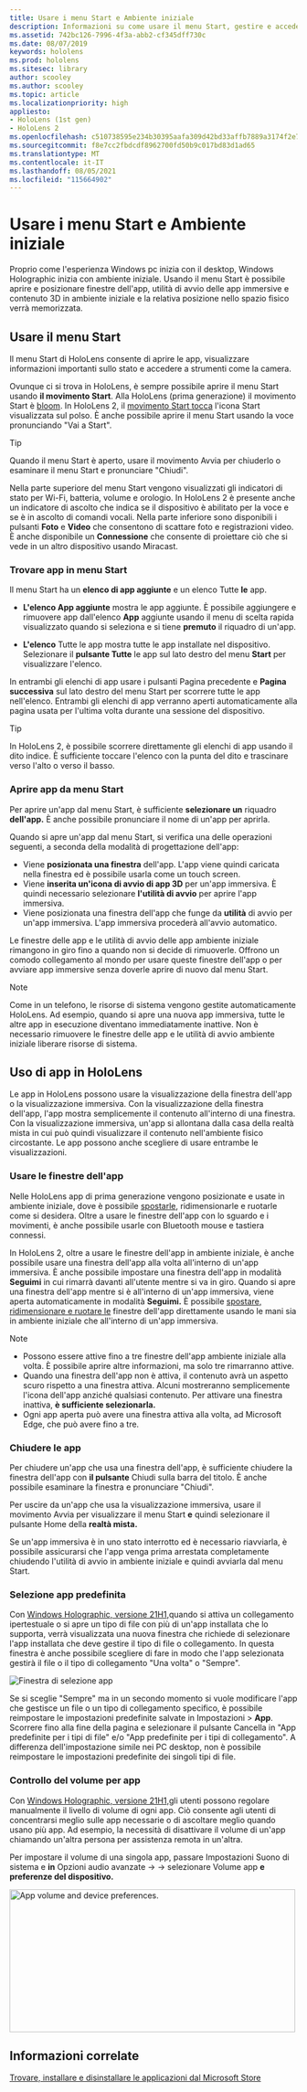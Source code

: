 ```yaml
---
title: Usare i menu Start e Ambiente iniziale
description: Informazioni su come usare il menu Start, gestire e accedere alle app e spostarsi ambiente iniziale nei HoloLens dispositivi.
ms.assetid: 742bc126-7996-4f3a-abb2-cf345dff730c
ms.date: 08/07/2019
keywords: hololens
ms.prod: hololens
ms.sitesec: library
author: scooley
ms.author: scooley
ms.topic: article
ms.localizationpriority: high
appliesto:
- HoloLens (1st gen)
- HoloLens 2
ms.openlocfilehash: c510738595e234b30395aafa309d42bd33affb7889a3174f2e708ba1aac56626
ms.sourcegitcommit: f8e7cc2fbdcdf8962700fd50b9c017bd83d1ad65
ms.translationtype: MT
ms.contentlocale: it-IT
ms.lasthandoff: 08/05/2021
ms.locfileid: "115664902"
---
```

# <a name="use-the-start-menu-and-mixed-reality-home"></a>Usare i menu Start e Ambiente iniziale

Proprio come l'esperienza Windows pc inizia con il desktop, Windows Holographic inizia con ambiente iniziale.  Usando il menu Start è possibile aprire e posizionare finestre dell'app, utilità di avvio delle app immersive e contenuto 3D in ambiente iniziale e la relativa posizione nello spazio fisico verrà memorizzata.

## <a name="use-the-start-menu"></a>Usare il menu Start

Il menu Start di HoloLens consente di aprire le app, visualizzare informazioni importanti sullo stato e accedere a strumenti come la camera.

Ovunque ci si trova in HoloLens, è sempre possibile aprire il menu Start usando **il movimento Start**.  Alla HoloLens (prima generazione) il movimento Start è [bloom](https://support.microsoft.com/help/12644/hololens-use-gestures). In HoloLens 2, il [movimento Start tocca](hololens2-basic-usage.md#start-gesture) l'icona Start visualizzata sul polso.  È anche possibile aprire il menu Start usando la voce pronunciando "Vai a Start".

> [!TIP]
> Quando il menu Start è aperto, usare il movimento Avvia per chiuderlo o esaminare il menu Start e pronunciare "Chiudi".

Nella parte superiore del menu Start vengono visualizzati gli indicatori di stato per Wi-Fi, batteria, volume e orologio. In HoloLens 2 è presente anche un indicatore di ascolto che indica se il dispositivo è abilitato per la voce e se è in ascolto di comandi vocali. Nella parte inferiore sono disponibili i pulsanti **Foto** e **Video** che consentono di scattare foto e registrazioni video.  È anche disponibile un **Connessione** che consente di proiettare ciò che si vede in un altro dispositivo usando Miracast.

### <a name="find-apps-on-start-menu"></a>Trovare app in menu Start

Il menu Start ha un **elenco di app aggiunte** e un elenco Tutte **le** app.

- **L'elenco App aggiunte** mostra le app aggiunte. È possibile aggiungere e rimuovere app dall'elenco **App** aggiunte usando il menu di scelta rapida visualizzato quando si seleziona e si tiene **premuto** il riquadro di un'app.

- **L'elenco** Tutte le app mostra tutte le app installate nel dispositivo.  Selezionare il **pulsante Tutte** le app sul lato destro del menu **Start** per visualizzare l'elenco.

In entrambi gli elenchi  di app usare i pulsanti Pagina precedente e **Pagina successiva** sul lato destro del menu Start per scorrere tutte le app nell'elenco.  Entrambi gli elenchi di app verranno aperti automaticamente alla pagina usata per l'ultima volta durante una sessione del dispositivo.

> [!TIP]
> In HoloLens 2, è possibile scorrere direttamente gli elenchi di app usando il dito indice. È sufficiente toccare l'elenco con la punta del dito e trascinare verso l'alto o verso il basso.

### <a name="open-apps-from-start-menu"></a>Aprire app da menu Start

Per aprire un'app dal menu Start, è sufficiente **selezionare un** riquadro **dell'app.** È anche possibile pronunciare il nome di un'app per aprirla.

Quando si apre un'app dal menu Start, si verifica una delle operazioni seguenti, a seconda della modalità di progettazione dell'app:

- Viene **posizionata una finestra** dell'app. L'app viene quindi caricata nella finestra ed è possibile usarla come un touch screen.
- Viene **inserita un'icona di avvio di app 3D** per un'app immersiva. È quindi necessario selezionare **l'utilità di avvio** per aprire l'app immersiva.
- Viene posizionata una finestra dell'app che funge da **utilità** di avvio per un'app immersiva. L'app immersiva procederà all'avvio automatico.

Le finestre delle app e le utilità di avvio delle app ambiente iniziale rimangono in giro fino a quando non si decide di rimuoverle.  Offrono un comodo collegamento al mondo per usare queste finestre dell'app o per avviare app immersive senza doverle aprire di nuovo dal menu Start. 

> [!NOTE]
>Come in un telefono, le risorse di sistema vengono gestite automaticamente HoloLens.  Ad esempio, quando si apre una nuova app immersiva, tutte le altre app in esecuzione diventano immediatamente inattive. Non è necessario rimuovere le finestre delle app e le utilità di avvio ambiente iniziale liberare risorse di sistema. 

## <a name="using-apps-on-hololens"></a>Uso di app in HoloLens

Le app in HoloLens possono usare la visualizzazione della finestra dell'app o la visualizzazione immersiva. Con la visualizzazione della finestra dell'app, l'app mostra semplicemente il contenuto all'interno di una finestra. Con la visualizzazione immersiva, un'app si allontana dalla casa della realtà mista in cui può quindi visualizzare il contenuto nell'ambiente fisico circostante. Le app possono anche scegliere di usare entrambe le visualizzazioni.

### <a name="use-app-windows"></a>Usare le finestre dell'app

Nelle HoloLens app di prima generazione vengono posizionate e usate in ambiente iniziale, dove è possibile [spostarle,](hololens1-basic-usage.md#move-resize-and-rotate-apps) ridimensionarle e ruotarle come si desidera. Oltre a usare le finestre dell'app con lo sguardo e i movimenti, è anche possibile usarle con Bluetooth mouse e tastiera connessi.

In HoloLens 2, oltre a usare le finestre dell'app in ambiente iniziale, è anche possibile usare una finestra dell'app alla volta all'interno di un'app immersiva. È anche possibile impostare una finestra dell'app in modalità **Seguimi** in cui rimarrà davanti all'utente mentre si va in giro. Quando si apre una finestra dell'app mentre si è all'interno di un'app immersiva, viene aperta automaticamente in modalità **Seguimi.** È possibile [spostare, ridimensionare e ruotare le](hololens2-basic-usage.md#move-resize-and-rotate-holograms) finestre dell'app direttamente usando le mani sia in ambiente iniziale che all'interno di un'app immersiva.

> [!NOTE]
>
> - Possono essere attive fino a tre finestre dell'app ambiente iniziale alla volta. È possibile aprire altre informazioni, ma solo tre rimarranno attive.
> - Quando una finestra dell'app non è attiva, il contenuto avrà un aspetto scuro rispetto a una finestra attiva.  Alcuni mostreranno semplicemente l'icona dell'app anziché qualsiasi contenuto.  Per attivare una finestra inattiva, **è sufficiente selezionarla.**
> - Ogni app aperta può avere una finestra attiva alla volta, ad Microsoft Edge, che può avere fino a tre.

### <a name="close-apps"></a>Chiudere le app

Per chiudere un'app che usa una finestra dell'app, è sufficiente chiudere la finestra dell'app con **il pulsante** Chiudi sulla barra del titolo.  È anche possibile esaminare la finestra e pronunciare "Chiudi".

Per uscire da un'app che usa la visualizzazione immersiva, usare il movimento Avvia per visualizzare il menu Start **e** quindi selezionare il pulsante Home della **realtà mista.**

Se un'app immersiva è in uno stato interrotto ed è necessario riavviarla, è possibile assicurarsi che l'app venga prima arrestata completamente chiudendo l'utilità di avvio in ambiente iniziale e quindi avviarla dal menu Start.

### <a name="default-app-picker"></a>Selezione app predefinita

Con [Windows Holographic, versione 21H1,](hololens-release-notes.md#windows-holographic-version-21h1)quando si attiva un collegamento ipertestuale o si apre un tipo di file con più di un'app installata che lo supporta, verrà visualizzata una nuova finestra che richiede di selezionare l'app installata che deve gestire il tipo di file o collegamento. In questa finestra è anche possibile scegliere di fare in modo che l'app selezionata gestirà il file o il tipo di collegamento "Una volta" o "Sempre".

![Finestra di selezione app](images/default-app-picker.png)

Se si sceglie "Sempre" ma in un secondo momento si vuole modificare l'app che gestisce un file o un tipo di collegamento specifico, è possibile reimpostare le impostazioni predefinite salvate in Impostazioni > **App**. Scorrere fino alla fine della  pagina e selezionare il pulsante Cancella in "App predefinite per i tipi di file" e/o "App predefinite per i tipi di collegamento". A differenza dell'impostazione simile nei PC desktop, non è possibile reimpostare le impostazioni predefinite dei singoli tipi di file.

### <a name="per-app-volume-control"></a>Controllo del volume per app

Con [Windows Holographic, versione 21H1,](hololens-release-notes.md#windows-holographic-version-21h1)gli utenti possono regolare manualmente il livello di volume di ogni app. Ciò consente agli utenti di concentrarsi meglio sulle app necessarie o di ascoltare meglio quando usano più app. Ad esempio, la necessità di disattivare il volume di un'app chiamando un'altra persona per assistenza remota in un'altra.

Per impostare il volume di una singola app, passare Impostazioni Suono di sistema e **in** Opzioni audio avanzate  ->    ->  selezionare Volume app **e preferenze del dispositivo.**

 <img alt="App volume and device preferences." src="./images/volume-per-app.jpg" width="500" height="250" />

## <a name="related-info"></a>Informazioni correlate

[Trovare, installare e disinstallare le applicazioni dal Microsoft Store](holographic-store-apps.md)
